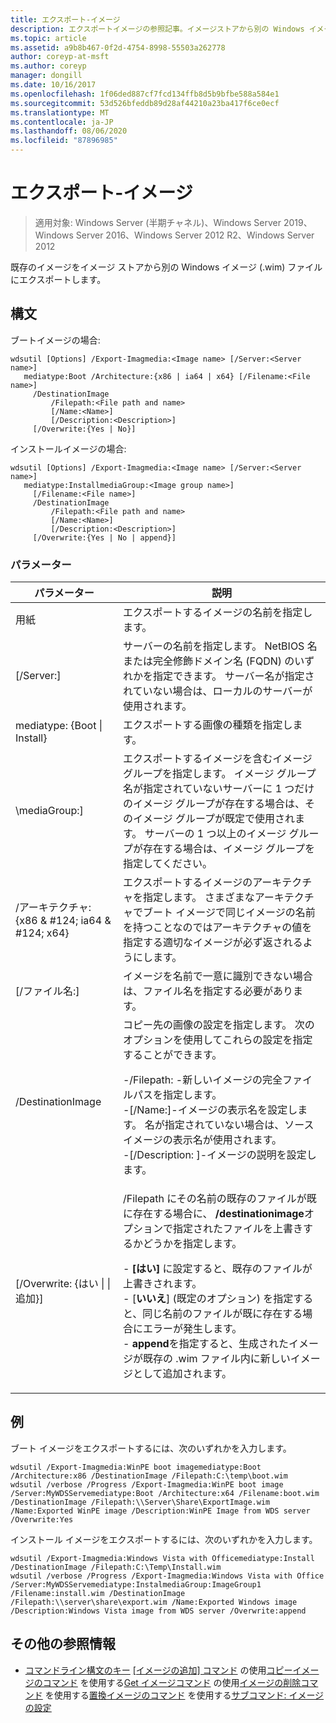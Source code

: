 ```yaml
---
title: エクスポート-イメージ
description: エクスポートイメージの参照記事。イメージストアから別の Windows イメージ (.wim) ファイルに既存のイメージをエクスポートします。
ms.topic: article
ms.assetid: a9b8b467-0f2d-4754-8998-55503a262778
author: coreyp-at-msft
ms.author: coreyp
manager: dongill
ms.date: 10/16/2017
ms.openlocfilehash: 1f06ded887cf7fcd134ffb8d5b9bfbe588a584e1
ms.sourcegitcommit: 53d526bfeddb89d28af44210a23ba417f6ce0ecf
ms.translationtype: MT
ms.contentlocale: ja-JP
ms.lasthandoff: 08/06/2020
ms.locfileid: "87896985"
---
```

# <a name="export-image"></a>エクスポート-イメージ

> 適用対象: Windows Server (半期チャネル)、Windows Server 2019、Windows Server 2016、Windows Server 2012 R2、Windows Server 2012

既存のイメージをイメージ ストアから別の Windows イメージ (.wim) ファイルにエクスポートします。

## <a name="syntax"></a>構文
ブートイメージの場合:
```
wdsutil [Options] /Export-Imagmedia:<Image name> [/Server:<Server name>]
   mediatype:Boot /Architecture:{x86 | ia64 | x64} [/Filename:<File name>]
     /DestinationImage
         /Filepath:<File path and name>
         [/Name:<Name>]
         [/Description:<Description>]
     [/Overwrite:{Yes | No}]
```
インストールイメージの場合:
```
wdsutil [Options] /Export-Imagmedia:<Image name> [/Server:<Server name>]
   mediatype:InstallmediaGroup:<Image group name>]
     [/Filename:<File name>]
     /DestinationImage
         /Filepath:<File path and name>
         [/Name:<Name>]
         [/Description:<Description>]
     [/Overwrite:{Yes | No | append}]
```
### <a name="parameters"></a>パラメーター
|パラメーター|説明|
|-------|--------|
用紙<Image name>|エクスポートするイメージの名前を指定します。|
|[/Server:<Server name>]|サーバーの名前を指定します。 NetBIOS 名または完全修飾ドメイン名 (FQDN) のいずれかを指定できます。 サーバー名が指定されていない場合は、ローカルのサーバーが使用されます。|
mediatype: {Boot &#124; Install}|エクスポートする画像の種類を指定します。|
|\mediaGroup:<Image group name>]|エクスポートするイメージを含むイメージ グループを指定します。 イメージ グループ名が指定されていないサーバーに 1 つだけのイメージ グループが存在する場合は、そのイメージ グループが既定で使用されます。 サーバーの 1 つ以上のイメージ グループが存在する場合は、イメージ グループを指定してください。|
|/アーキテクチャ: {x86 & #124; ia64 & #124; x64}|エクスポートするイメージのアーキテクチャを指定します。 さまざまなアーキテクチャでブート イメージで同じイメージの名前を持つことなのではアーキテクチャの値を指定する適切なイメージが必ず返されるようにします。|
|[/ファイル名:<Filename>]|イメージを名前で一意に識別できない場合は、ファイル名を指定する必要があります。|
|/DestinationImage|コピー先の画像の設定を指定します。 次のオプションを使用してこれらの設定を指定することができます。<p>-/Filepath: <File path and name> -新しいイメージの完全ファイルパスを指定します。<br />-[/Name:<Name>]-イメージの表示名を設定します。 名が指定されていない場合は、ソース イメージの表示名が使用されます。<br />-[/Description: <Description>]-イメージの説明を設定します。|
|[/Overwrite: {はい &#124; &#124; 追加}]|/Filepath にその名前の既存のファイルが既に存在する場合に、 **/destinationimage**オプションで指定されたファイルを上書きするかどうかを指定します。<p>-   **[はい]** に設定すると、既存のファイルが上書きされます。<br />-   [**いいえ**] (既定のオプション) を指定すると、同じ名前のファイルが既に存在する場合にエラーが発生します。<br />-   **append**を指定すると、生成されたイメージが既存の .wim ファイル内に新しいイメージとして追加されます。|
## <a name="examples"></a>例
ブート イメージをエクスポートするには、次のいずれかを入力します。
```
wdsutil /Export-Imagmedia:WinPE boot imagemediatype:Boot /Architecture:x86 /DestinationImage /Filepath:C:\temp\boot.wim
wdsutil /verbose /Progress /Export-Imagmedia:WinPE boot image /Server:MyWDSServemediatype:Boot /Architecture:x64 /Filename:boot.wim
/DestinationImage /Filepath:\\Server\Share\ExportImage.wim /Name:Exported WinPE image /Description:WinPE Image from WDS server /Overwrite:Yes
```
インストール イメージをエクスポートするには、次のいずれかを入力します。
```
wdsutil /Export-Imagmedia:Windows Vista with Officemediatype:Install /DestinationImage /Filepath:C:\Temp\Install.wim
wdsutil /verbose /Progress /Export-Imagmedia:Windows Vista with Office /Server:MyWDSServemediatype:InstalmediaGroup:ImageGroup1
/Filename:install.wim /DestinationImage /Filepath:\\server\share\export.wim /Name:Exported Windows image /Description:Windows Vista image from WDS server /Overwrite:append
```
## <a name="additional-references"></a>その他の参照情報
- [コマンドライン構文のキー](command-line-syntax-key.md) 
[[イメージの追加] コマンド](using-the-add-image-command.md) 
 の使用[コピーイメージのコマンド](using-the-copy-image-command.md) 
 を使用する[Get イメージコマンド](using-the-get-image-command.md) 
 の使用[イメージの削除コマンド](using-the-remove-image-command.md) 
 を使用する[置換イメージのコマンド](using-the-replace-image-command.md) 
 を使用する[サブコマンド: イメージの設定](subcommand-set-image.md)
